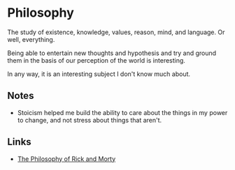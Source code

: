 # Philosophy
The study of existence, knowledge, values, reason, mind, and language. Or well, everything.

Being able to entertain new thoughts and hypothesis and try and ground them in the basis of our perception of the world is interesting.

In any way, it is an interesting subject I don't know much about.

## Notes
- Stoicism helped me build the ability to care about the things in my power to change, and not stress about things that aren't.

## Links
- [The Philosophy of Rick and Morty](https://www.youtube.com/watch?v=hWFDHynfl1E)